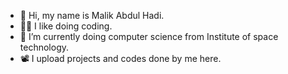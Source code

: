 - 👋 Hi, my name is Malik Abdul Hadi.
- 👨‍💻 I like doing coding.
- 📖 I’m currently doing computer science from Institute of space technology.
- 📽️ I upload projects and codes done by me here.

<!---
malikhadi09/malikhadi09 is a ✨ special ✨ repository because its `README.md` (this file) appears on your GitHub profile.
You can click the Preview link to take a look at your changes.
--->
